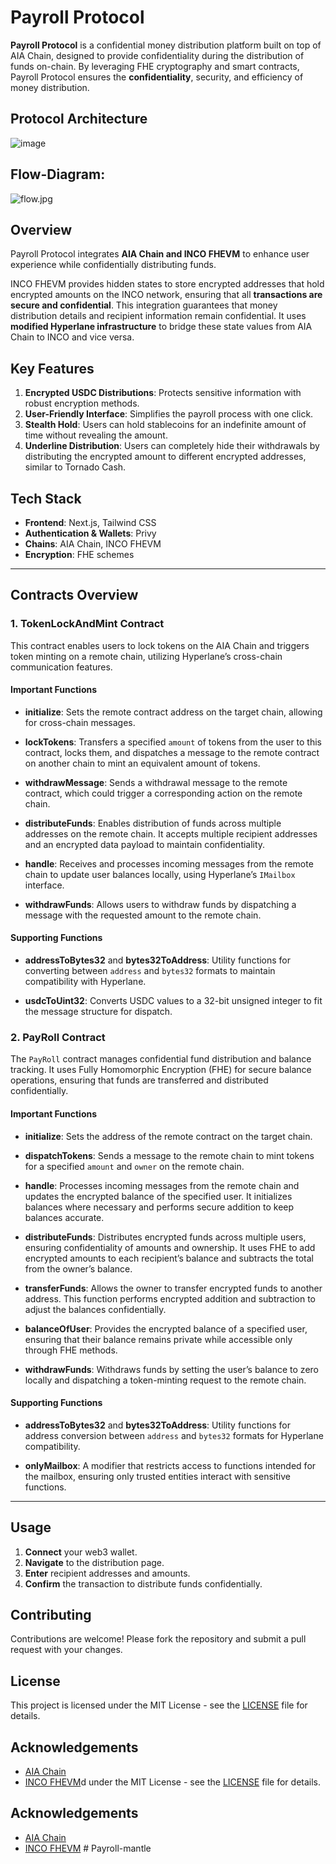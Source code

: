 # Payroll Protocol

**Payroll Protocol** is a confidential money distribution platform built on top of AIA Chain, designed to provide confidentiality during the distribution of funds on-chain. By leveraging FHE cryptography and smart contracts, Payroll Protocol ensures the **confidentiality**, security, and efficiency of money distribution.


## Protocol Architecture 
![image](https://github.com/TechieeGeeeks/PayRoll_Protocol/assets/99035115/f47981a2-395b-4c38-9f6b-47addb97732d)

## Flow-Diagram:
![flow.jpg](https://cdn.dorahacks.io/static/files/190774c66d9b0c61478004b4beda3ee1.jpg)

## Overview
Payroll Protocol integrates **AIA Chain and INCO FHEVM** to enhance user experience while confidentially distributing funds.

INCO FHEVM provides hidden states to store encrypted addresses that hold encrypted amounts on the INCO network, ensuring that all **transactions are secure and confidential**. This integration guarantees that money distribution details and recipient information remain confidential. It uses **modified Hyperlane infrastructure** to bridge these state values from AIA Chain to INCO and vice versa.

## Key Features
1. **Encrypted USDC Distributions**: Protects sensitive information with robust encryption methods.
2. **User-Friendly Interface**: Simplifies the payroll process with one click.
3. **Stealth Hold**: Users can hold stablecoins for an indefinite amount of time without revealing the amount.
4. **Underline Distribution**: Users can completely hide their withdrawals by distributing the encrypted amount to different encrypted addresses, similar to Tornado Cash.

## Tech Stack
- **Frontend**: Next.js, Tailwind CSS
- **Authentication & Wallets**: Privy
- **Chains**: AIA Chain, INCO FHEVM
- **Encryption**: FHE schemes

---

## Contracts Overview

### 1. TokenLockAndMint Contract

This contract enables users to lock tokens on the AIA Chain and triggers token minting on a remote chain, utilizing Hyperlane’s cross-chain communication features.

#### Important Functions

- **initialize**: Sets the remote contract address on the target chain, allowing for cross-chain messages.
  
- **lockTokens**: Transfers a specified `amount` of tokens from the user to this contract, locks them, and dispatches a message to the remote contract on another chain to mint an equivalent amount of tokens.

- **withdrawMessage**: Sends a withdrawal message to the remote contract, which could trigger a corresponding action on the remote chain.

- **distributeFunds**: Enables distribution of funds across multiple addresses on the remote chain. It accepts multiple recipient addresses and an encrypted data payload to maintain confidentiality.

- **handle**: Receives and processes incoming messages from the remote chain to update user balances locally, using Hyperlane’s `IMailbox` interface.

- **withdrawFunds**: Allows users to withdraw funds by dispatching a message with the requested amount to the remote chain.

#### Supporting Functions

- **addressToBytes32** and **bytes32ToAddress**: Utility functions for converting between `address` and `bytes32` formats to maintain compatibility with Hyperlane.

- **usdcToUint32**: Converts USDC values to a 32-bit unsigned integer to fit the message structure for dispatch.

### 2. PayRoll Contract

The `PayRoll` contract manages confidential fund distribution and balance tracking. It uses Fully Homomorphic Encryption (FHE) for secure balance operations, ensuring that funds are transferred and distributed confidentially.

#### Important Functions

- **initialize**: Sets the address of the remote contract on the target chain.

- **dispatchTokens**: Sends a message to the remote chain to mint tokens for a specified `amount` and `owner` on the remote chain.

- **handle**: Processes incoming messages from the remote chain and updates the encrypted balance of the specified user. It initializes balances where necessary and performs secure addition to keep balances accurate.

- **distributeFunds**: Distributes encrypted funds across multiple users, ensuring confidentiality of amounts and ownership. It uses FHE to add encrypted amounts to each recipient’s balance and subtracts the total from the owner’s balance.

- **transferFunds**: Allows the owner to transfer encrypted funds to another address. This function performs encrypted addition and subtraction to adjust the balances confidentially.

- **balanceOfUser**: Provides the encrypted balance of a specified user, ensuring that their balance remains private while accessible only through FHE methods.

- **withdrawFunds**: Withdraws funds by setting the user’s balance to zero locally and dispatching a token-minting request to the remote chain.

#### Supporting Functions

- **addressToBytes32** and **bytes32ToAddress**: Utility functions for address conversion between `address` and `bytes32` formats for Hyperlane compatibility.

- **onlyMailbox**: A modifier that restricts access to functions intended for the mailbox, ensuring only trusted entities interact with sensitive functions.

---

## Usage

1. **Connect** your web3 wallet.
2. **Navigate** to the distribution page.
3. **Enter** recipient addresses and amounts.
4. **Confirm** the transaction to distribute funds confidentially.

## Contributing

Contributions are welcome! Please fork the repository and submit a pull request with your changes.

## License

This project is licensed under the MIT License - see the [LICENSE](LICENSE) file for details.

## Acknowledgements

- [AIA Chain](https://aiachain.org/)
- [INCO FHEVM](https://inco.org/)d under the MIT License - see the [LICENSE](LICENSE) file for details.

## Acknowledgements
- [AIA Chain](https://aiachain.org/)
- [INCO FHEVM](https://inco.org/)
#   P a y r o l l - m a n t l e  
 